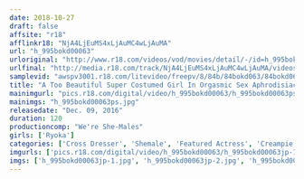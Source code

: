 ```yaml
---
date: 2018-10-27
draft: false
affsite: "r18"
afflinkr18: "NjA4LjEuMS4xLjAuMC4wLjAuMA"
url: "h_995bokd00063"
urloriginal: "http://www.r18.com/videos/vod/movies/detail/-/id=h_995bokd00063"
urlfinal: "http://media.r18.com/track/NjA4LjEuMS4xLjAuMC4wLjAuMA/videos/vod/movies/detail/-/id=h_995bokd00063"
samplevid: "awspv3001.r18.com/litevideo/freepv/8/84b/84bokd063/84bokd063_dmb_w.mp4"
title: "A Too Beautiful Super Costumed Girl In Orgasmic Sex Aphrodisiac Laced Anal And Cock Pleasure Ryoka"
mainimgurl: "pics.r18.com/digital/video/h_995bokd00063/h_995bokd00063ps.jpg"
mainimgs: "h_995bokd00063ps.jpg"
releasedate: "Dec. 09, 2016"
duration: 120
productioncomp: "We're She-Males"
girls: ['Ryoka']
categories: ['Cross Dresser', 'Shemale', 'Featured Actress', 'Creampie', 'Anal Play', 'Urination', 'Substance Use', 'Sex Toys', 'Threesome / Foursome', 'Hi-Def']
imgurls: ['pics.r18.com/digital/video/h_995bokd00063/h_995bokd00063jp-1.jpg', 'pics.r18.com/digital/video/h_995bokd00063/h_995bokd00063jp-2.jpg', 'pics.r18.com/digital/video/h_995bokd00063/h_995bokd00063jp-3.jpg', 'pics.r18.com/digital/video/h_995bokd00063/h_995bokd00063jp-4.jpg', 'pics.r18.com/digital/video/h_995bokd00063/h_995bokd00063jp-5.jpg', 'pics.r18.com/digital/video/h_995bokd00063/h_995bokd00063jp-6.jpg', 'pics.r18.com/digital/video/h_995bokd00063/h_995bokd00063jp-7.jpg', 'pics.r18.com/digital/video/h_995bokd00063/h_995bokd00063jp-8.jpg', 'pics.r18.com/digital/video/h_995bokd00063/h_995bokd00063jp-9.jpg', 'pics.r18.com/digital/video/h_995bokd00063/h_995bokd00063jp-10.jpg', 'pics.r18.com/digital/video/h_995bokd00063/h_995bokd00063jp-11.jpg', 'pics.r18.com/digital/video/h_995bokd00063/h_995bokd00063jp-12.jpg', 'pics.r18.com/digital/video/h_995bokd00063/h_995bokd00063jp-13.jpg', 'pics.r18.com/digital/video/h_995bokd00063/h_995bokd00063jp-14.jpg', 'pics.r18.com/digital/video/h_995bokd00063/h_995bokd00063jp-15.jpg', 'pics.r18.com/digital/video/h_995bokd00063/h_995bokd00063jp-16.jpg', 'pics.r18.com/digital/video/h_995bokd00063/h_995bokd00063jp-17.jpg', 'pics.r18.com/digital/video/h_995bokd00063/h_995bokd00063jp-18.jpg', 'pics.r18.com/digital/video/h_995bokd00063/h_995bokd00063jp-19.jpg', 'pics.r18.com/digital/video/h_995bokd00063/h_995bokd00063jp-20.jpg']
imgs: ['h_995bokd00063jp-1.jpg', 'h_995bokd00063jp-2.jpg', 'h_995bokd00063jp-3.jpg', 'h_995bokd00063jp-4.jpg', 'h_995bokd00063jp-5.jpg', 'h_995bokd00063jp-6.jpg', 'h_995bokd00063jp-7.jpg', 'h_995bokd00063jp-8.jpg', 'h_995bokd00063jp-9.jpg', 'h_995bokd00063jp-10.jpg', 'h_995bokd00063jp-11.jpg', 'h_995bokd00063jp-12.jpg', 'h_995bokd00063jp-13.jpg', 'h_995bokd00063jp-14.jpg', 'h_995bokd00063jp-15.jpg', 'h_995bokd00063jp-16.jpg', 'h_995bokd00063jp-17.jpg', 'h_995bokd00063jp-18.jpg', 'h_995bokd00063jp-19.jpg', 'h_995bokd00063jp-20.jpg']
---
```

